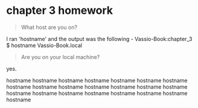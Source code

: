 # chapter 3 homework


> What host are you on?

I ran 'hostname' and the output was the following - Vassio-Book:chapter_3 $ hostname
                                                    Vassio-Book.local

> Are you on your local machine?

yes.

hostname hostname hostname hostname hostname hostname hostname hostname hostname hostname hostname hostname hostname hostname hostname hostname hostname hostname hostname hostname hostname hostname

